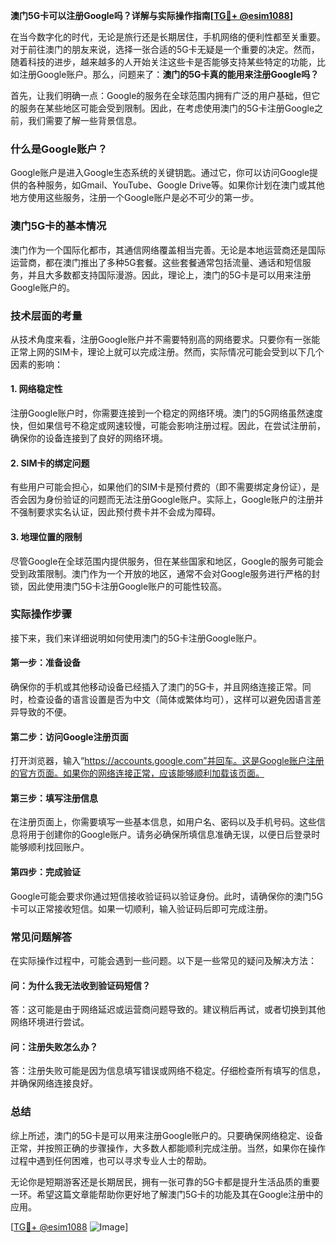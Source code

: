 **澳门5G卡可以注册Google吗？详解与实际操作指南[[TG💪+ @esim1088](https://t.me/s/esim1088)]**

在当今数字化的时代，无论是旅行还是长期居住，手机网络的便利性都至关重要。对于前往澳门的朋友来说，选择一张合适的5G卡无疑是一个重要的决定。然而，随着科技的进步，越来越多的人开始关注这些卡是否能够支持某些特定的功能，比如注册Google账户。那么，问题来了：**澳门的5G卡真的能用来注册Google吗？**

首先，让我们明确一点：Google的服务在全球范围内拥有广泛的用户基础，但它的服务在某些地区可能会受到限制。因此，在考虑使用澳门的5G卡注册Google之前，我们需要了解一些背景信息。

### **什么是Google账户？**
Google账户是进入Google生态系统的关键钥匙。通过它，你可以访问Google提供的各种服务，如Gmail、YouTube、Google Drive等。如果你计划在澳门或其他地方使用这些服务，注册一个Google账户是必不可少的第一步。

### **澳门5G卡的基本情况**
澳门作为一个国际化都市，其通信网络覆盖相当完善。无论是本地运营商还是国际运营商，都在澳门推出了多种5G套餐。这些套餐通常包括流量、通话和短信服务，并且大多数都支持国际漫游。因此，理论上，澳门的5G卡是可以用来注册Google账户的。

### **技术层面的考量**
从技术角度来看，注册Google账户并不需要特别高的网络要求。只要你有一张能正常上网的SIM卡，理论上就可以完成注册。然而，实际情况可能会受到以下几个因素的影响：

#### **1. 网络稳定性**
注册Google账户时，你需要连接到一个稳定的网络环境。澳门的5G网络虽然速度快，但如果信号不稳定或网速较慢，可能会影响注册过程。因此，在尝试注册前，确保你的设备连接到了良好的网络环境。

#### **2. SIM卡的绑定问题**
有些用户可能会担心，如果他们的SIM卡是预付费的（即不需要绑定身份证），是否会因为身份验证的问题而无法注册Google账户。实际上，Google账户的注册并不强制要求实名认证，因此预付费卡并不会成为障碍。

#### **3. 地理位置的限制**
尽管Google在全球范围内提供服务，但在某些国家和地区，Google的服务可能会受到政策限制。澳门作为一个开放的地区，通常不会对Google服务进行严格的封锁，因此使用澳门5G卡注册Google账户的可能性较高。

### **实际操作步骤**
接下来，我们来详细说明如何使用澳门的5G卡注册Google账户。

#### **第一步：准备设备**
确保你的手机或其他移动设备已经插入了澳门的5G卡，并且网络连接正常。同时，检查设备的语言设置是否为中文（简体或繁体均可），这样可以避免因语言差异导致的不便。

#### **第二步：访问Google注册页面**
打开浏览器，输入“https://accounts.google.com”并回车。这是Google账户注册的官方页面。如果你的网络连接正常，应该能够顺利加载该页面。

#### **第三步：填写注册信息**
在注册页面上，你需要填写一些基本信息，如用户名、密码以及手机号码。这些信息将用于创建你的Google账户。请务必确保所填信息准确无误，以便日后登录时能够顺利找回账户。

#### **第四步：完成验证**
Google可能会要求你通过短信接收验证码以验证身份。此时，请确保你的澳门5G卡可以正常接收短信。如果一切顺利，输入验证码后即可完成注册。

### **常见问题解答**
在实际操作过程中，可能会遇到一些问题。以下是一些常见的疑问及解决方法：

#### **问：为什么我无法收到验证码短信？**
答：这可能是由于网络延迟或运营商问题导致的。建议稍后再试，或者切换到其他网络环境进行尝试。

#### **问：注册失败怎么办？**
答：注册失败可能是因为信息填写错误或网络不稳定。仔细检查所有填写的信息，并确保网络连接良好。

### **总结**
综上所述，澳门的5G卡是可以用来注册Google账户的。只要确保网络稳定、设备正常，并按照正确的步骤操作，大多数人都能顺利完成注册。当然，如果你在操作过程中遇到任何困难，也可以寻求专业人士的帮助。

无论你是短期游客还是长期居民，拥有一张可靠的5G卡都是提升生活品质的重要一环。希望这篇文章能帮助你更好地了解澳门5G卡的功能及其在Google注册中的应用。

[[TG💪+ @esim1088](https://t.me/s/esim1088) ![Image](https://i.postimg.cc/4NQfJmqS/Snipaste-2025-05-13-00-14-12.png)]